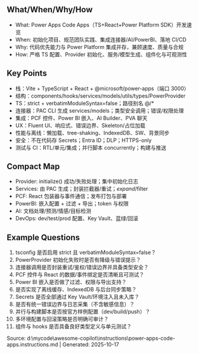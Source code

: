 ## What/When/Why/How
- What: Power Apps Code Apps（TS+React+Power Platform SDK）开发速览
- When: 初始化项目、规范团队实践、集成连接器/AI/PowerBI、落地 CI/CD
- Why: 代码优先能力与 Power Platform 集成并存，兼顾速度、质量与合规
- How: 严格 TS 配置、Provider 初始化、服务/模型生成、组件化与可观测性

## Key Points
- 栈：Vite + TypeScript + React + @microsoft/power-apps（端口 3000）
- 结构：components/hooks/services/models/utils/types/PowerProvider
- TS：strict + verbatimModuleSyntax=false；路径别名 @/*
- 连接器：PAC CLI 生成 services/models；类型安全调用；错误/权限处理
- 集成：PCF 控件、Power BI 嵌入、AI Builder、PVA 聊天
- UX：Fluent UI、响应式、错误边界、Skeleton/占位加载
- 性能与离线：懒加载、tree-shaking、IndexedDB、SW、背景同步
- 安全：不在代码存 Secrets；Entra ID；DLP；HTTPS-only
- 测试与 CI：RTL/单元/集成；并行脚本 concurrently；构建与推送

## Compact Map
- Provider: initialize() 成功/失败处理；集中初始化日志
- Services: 由 PAC 生成；封装拦截器/重试；$expand/$filter
- PCF: React 包装器与事件通信；发布打包与部署
- PowerBI: 嵌入配置 + 过滤 + 导出；token 与权限
- AI: 文档处理/预测/情感/目标检测
- DevOps: dev/test/prod 配置、Key Vault、蓝绿/回滚

## Example Questions
1) tsconfig 是否启用 strict 且 verbatimModuleSyntax=false？
2) PowerProvider 初始化失败时是否有降级与错误提示？
3) 连接器调用是否封装重试/鉴权/错误边界并具备类型安全？
4) PCF 控件与 React 的数据/事件绑定是否清晰且可测试？
5) Power BI 嵌入是否做了过滤、权限与导出支持？
6) 是否实现了离线缓存、IndexedDB 与后台同步策略？
7) Secrets 是否全部通过 Key Vault/环境注入且未入库？
8) 是否有统一错误边界与日志采集（不含敏感信息）？
9) 并行与构建脚本是否按官方样例配置（dev/build/push）？
10) 多环境配置与回滚策略是否明确可审计？
11) 组件与 hooks 是否具备良好类型定义与单元测试？

Source: d:\mycode\awesome-copilot\instructions\power-apps-code-apps.instructions.md | Generated: 2025-10-17
